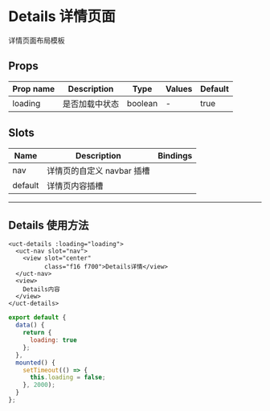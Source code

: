 # Details 详情页面

详情页面布局模板

## Props

| Prop name | Description    | Type    | Values | Default |
| --------- | -------------- | ------- | ------ | ------- |
| loading   | 是否加载中状态 | boolean | -      | true    |

## Slots

| Name    | Description                | Bindings |
| ------- | -------------------------- | -------- |
| nav     | 详情页的自定义 navbar 插槽 |          |
| default | 详情页内容插槽             |          |

---

## Details 使用方法

```vue
<uct-details :loading="loading">
  <uct-nav slot="nav">
    <view slot="center"
          class="f16 f700">Details详情</view>
  </uct-nav>
  <view>
    Details内容
  </view>
</uct-details>
```

```js
export default {
  data() {
    return {
      loading: true
    };
  },
  mounted() {
    setTimeout(() => {
      this.loading = false;
    }, 2000);
  }
};
```
